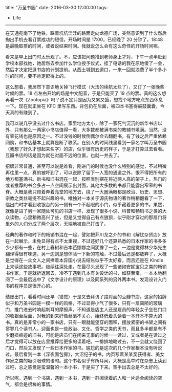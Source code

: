 title: "万圣书园"
date:  2016-03-30 12:00:00
tags:
- Life
---
在天通苑南下了地铁，踩着坑坑洼洼的路面走向龙德广场，突然意识到了什么然后掏出手机去看订票成功的短信，开场时间是 17:00，已经晚了 20 分钟了。18:48 是最晚取票的时间，或者说结束时间。我就说怎么会有这么奇怪的开场时间嘛。

看来是早上出门时太乐观了。不，应该把问题推到老师身上才对，下午一点半赶到学校本部找她，她居然去参加什么学位授予仪式，挂了电话的我在原地傻了一会，然后才决定把逛书店的计划提前。从西土城到五道口，一来一回就浪费了半个多小时的时间，要不肯定赶得上的。

这么想着，我居然下意识地关掉飞行模式（大法的续航太烂了），又订了一张晚些时候的票。18 点左右开始的场是中文配音，于是只能买了 19 点的票。真的这么想再看一次《Zootopia》吗？说不定只是因为又累又饿，想找个地方吃点东西休息一下。现在就正坐在 KFC 里写东西。背包扔在后面，被四本书塞得鼓鼓囊囊，今天真的有赚到了。

我可以说几乎没去过什么书店。家里地方太小，除了一家死气沉沉的新华书店以外，只有那么一两家小书店值得一看，大多数都被满书架的教辅书填满。当然，没有零花钱也是原因之一。不过没钱的时候倒偶尔会去翻翻书，有了钱之后严重依赖网购，和书店基本上就算是断了联系。在别人的时间线里看到一家名字叫万圣书园（我想了好久才想起来名字）的店，似乎很有历史的样子，于是才打算过去看看。豆瓣书店的话是因为就在对面不远的位置，也就一并去了。

招牌非常普通，甚至可以说是难看，刚进门的时候也没什么特别的感觉，不过稍微再往里一点，真的被吓到了，可以说除了留下一人宽的通道之外，恨不得把所有的地方都塞满书。新书和旧书混在一起，按照类别摆在将近两人高的架子上，热门的或者推荐的书会多占一点空间展示出封面，其他大多数的书都只能露出窄窄的书脊。大概是我只顾着奔着亮堂的地方去，绕了一大圈满眼都是政治、历史、思想、宗教之类丝毫提不起兴趣的书，唯独对一本关于源氏物语的著作稍稍翻看了一下，临出门时才看到收银台的另一侧有一个不起眼的小门，似乎藏着更多的书。果然，就像是进了另一家随处可见的书店一样，发现了很多小说、科普和畅销书之类的大众读物，心里稍微高兴了些，但是又觉得自己有点狼狈，似乎刚才穿过的那扇门将里外的人们分成了两个层次，无端地被自己打击了。

经典的著作和时下的畅销书混在一起，譬如把芥川龙之介的书和《解忧杂货店》放在一起展示，未免显得有点不太重视，不过还好几个还算熟悉的日本作家的书多多少少都有一些，在村上春树和吉本芭娜娜之间犹豫了一会，一边是觉得林少华先生翻译得很有味道，另一边则是想体验一下新的笔触，不过最后还是都放弃了，大概是觉得在一众文人之间捧着本异国小说去结账似乎不太好看，而且还是在 Kindle 上来读这些故事吧。继续往深处走，在最尽头发现了一些诸如安妮宝贝之类的畅销书作家，于是就折返回去，冷不丁遇到几本有关设计的书，如获至宝，一本本地翻阅了一会最后选中了《文字设计的原理》以及同系列的另外两本书。发现设计入门书的程序员是很开心的。

结账出门，看看时间还早（错觉）于是又去拜访了路对面的豆瓣书店。这家的招牌似乎和万圣书园是一模一样的风格，不过显得小气了很多，只有一扇简陋的玻璃门，推门进去时响起刺耳的摩擦声。不知道是店主人还是雇员的年轻女子坐在门口的收银台后面，对我的到来好像丝毫不关心，始终低着头读着一本开本不算大的书。真的是非常小的一家书店，只有一眼就能望穿的面积，摆放紧密的书架之间有寥寥几个读书人。迎面也是一些政治、文化、哲学之类的天书，而且多半都是有不少磨损痕迹的旧书，可能是店员们在闲来无事的时候一一读过，又或者是在读过之后才觉得可以放在店里推荐给更多的读着吧。一排排地略过去，不一会就又绕回了门口，然后又发现了一些日本作家的书。尴尬的是这次的几个作家根本没有听说过。最后看到一本《深夜面包房》，大沼纪子的书，内页写着某某奖获得者、美女作家之类的吸引眼球的语句。这个书名似乎有所耳闻，大概是高中时在杂志上读到过吧，总之感觉是蛮温馨的一本小书，于是买了下来。空手出去总是不太好的。

所以呢，遇到一个书店，遇到一本书，遇到一群阅读着的人和一片适合阅读的空气，都会是很棒的事情。
